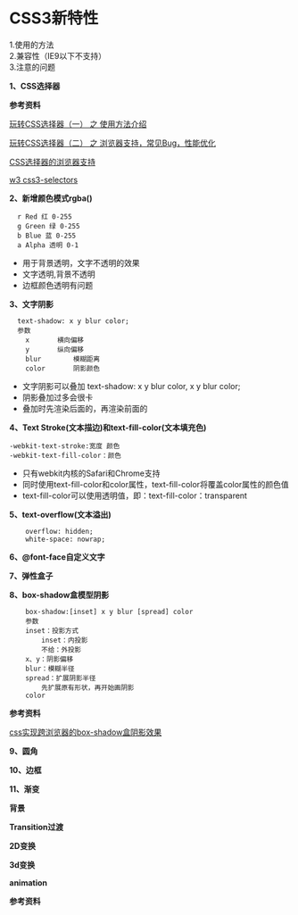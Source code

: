 CSS3新特性
====
1.使用的方法  
2.兼容性（IE9以下不支持）  
3.注意的问题   

**1、CSS选择器**




**参考资料**

[玩转CSS选择器（一） 之 使用方法介绍](https://segmentfault.com/a/1190000003088878#articleHeader25)

[玩转CSS选择器（二） 之 浏览器支持，常见Bug，性能优化](https://segmentfault.com/a/1190000003503374) 

[CSS选择器的浏览器支持](https://labs.qianduan.net/css-selector/)    

[w3 css3-selectors](https://www.w3.org/TR/css3-selectors/)



**2、新增颜色模式rgba()**
     
      r Red 红 0-255  
      g Green 绿 0-255   
      b Blue 蓝 0-255   
      a Alpha 透明 0-1   

   * 用于背景透明，文字不透明的效果
   * 文字透明,背景不透明
   * 边框颜色透明有问题
   
**3、文字阴影**
    
      text-shadow: x y blur color;
      参数
        x		横向偏移
        y		纵向偏移
        blur		模糊距离
        color		阴影颜色
 * 文字阴影可以叠加   text-shadow: x y blur color, x y blur color;
 * 阴影叠加过多会很卡
 * 叠加时先渲染后面的，再渲染前面的

**4、Text Stroke(文本描边)和text-fill-color(文本填充色)**
    
    -webkit-text-stroke:宽度 颜色  
    -webkit-text-fill-color：颜色 

  * 只有webkit内核的Safari和Chrome支持
  * 同时使用text-fill-color和color属性，text-fill-color将覆盖color属性的颜色值
  * text-fill-color可以使用透明值，即：text-fill-color：transparent
   
**5、text-overflow(文本溢出)**

        overflow: hidden;
        white-space: nowrap;

**6、@font-face自定义文字**

**7、弹性盒子**


**8、box-shadow盒模型阴影**
    
        box-shadow:[inset] x y blur [spread] color
        参数
        inset：投影方式
            inset：内投影
            不给：外投影
        x、y：阴影偏移
        blur：模糊半径
        spread：扩展阴影半径
            先扩展原有形状，再开始画阴影
        color

**参考资料**  

  [css实现跨浏览器的box-shadow盒阴影效果](http://www.zhangxinxu.com/wordpress/2010/07/css%E5%AE%9E%E7%8E%B0%E8%B7%A8%E6%B5%8F%E8%A7%88%E5%99%A8%E7%9A%84box-shadow%E7%9B%92%E9%98%B4%E5%BD%B1%E6%95%88%E6%9E%9C2/)


**9、圆角**

**10、边框**

**11、渐变**


**背景**

**Transition过渡**

**2D变换**

**3d变换**

**animation**


**参考资料**
[]()

